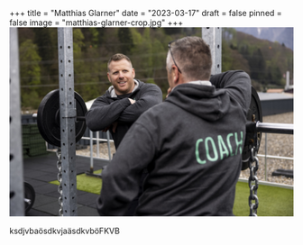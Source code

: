 +++
title = "Matthias Glarner"
date = "2023-03-17"
draft = false
pinned = false
image = "matthias-glarner-crop.jpg"
+++
![](download-1-.jpg)

ksdjvbaösdkvjaäsdkvböFKVB